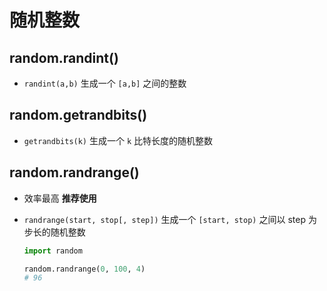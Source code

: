 # 随机整数

## random.randint()

+ `randint(a,b)` 生成一个 `[a,b]` 之间的整数

## random.getrandbits()

+ `getrandbits(k)` 生成一个 `k` 比特长度的随机整数

## random.randrange()

+ 效率最高 **推荐使用**
+ `randrange(start, stop[, step])` 生成一个 `[start, stop)` 之间以 step 为步长的随机整数

  ```py
  import random

  random.randrange(0, 100, 4)
  # 96
  ```
